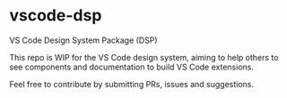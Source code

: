 # vscode-dsp
VS Code Design System Package (DSP)

This repo is WIP for the VS Code design system, aiming to help others to see components and documentation to build VS Code extensions.

Feel free to contribute by submitting PRs, issues and suggestions.
